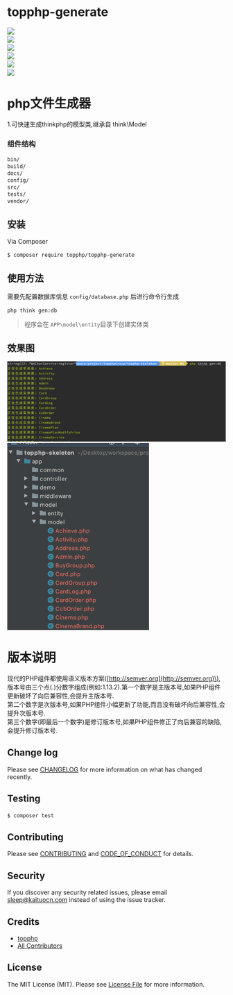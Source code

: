 # topphp-generate

[![](https://img.shields.io/packagist/v/topphp/topphp-generate.svg?style=flat-square)](https://packagist.org/packages/topphp/topphp-generate)  
[![](https://img.shields.io/badge/license-MIT-brightgreen.svg?style=flat-square)](LICENSE.md)  
[![](https://img.shields.io/travis/topphp/topphp-generate/master.svg?style=flat-square)](https://travis-ci.org/topphp/topphp-generate)  
[![](https://img.shields.io/scrutinizer/coverage/g/topphp/topphp-generate.svg?style=flat-square)](https://scrutinizer-ci.com/g/topphp/topphp-generate/code-structure)  
[![](https://img.shields.io/scrutinizer/g/topphp/topphp-generate.svg?style=flat-square)](https://scrutinizer-ci.com/g/topphp/topphp-generate)  
[![](https://img.shields.io/packagist/dt/topphp/topphp-generate.svg?style=flat-square)](https://packagist.org/packages/topphp/topphp-generate)

# php文件生成器

1.可快速生成thinkphp的模型类,继承自 think\Model

### 组件结构

```
bin/        
build/
docs/
config/
src/
tests/
vendor/
```

## 安装

Via Composer

```bash
$ composer require topphp/topphp-generate
```

## 使用方法
需要先配置数据库信息 `config/database.php` 后进行命令行生成

```shell
php think gen:db
```
> 程序会在 `APP\model\entity`目录下创建实体类

## 效果图
![](/assets/db.png)![](/assets/gendb1.png)

# 版本说明
现代的PHP组件都使用语义版本方案\([http://semver.org](http://semver.org)\), 版本号由三个点\(.\)分数字组成\(例如:1.13.2\).第一个数字是主版本号,如果PHP组件更新破坏了向后兼容性,会提升主版本号.  
第二个数字是次版本号,如果PHP组件小幅更新了功能,而且没有破坏向后兼容性,会提升次版本号.  
第三个数字\(即最后一个数字\)是修订版本号,如果PHP组件修正了向后兼容的缺陷,会提升修订版本号.

## Change log

Please see [CHANGELOG](CHANGELOG.md) for more information on what has changed recently.

## Testing

```bash
$ composer test
```

## Contributing

Please see [CONTRIBUTING](CONTRIBUTING.md) and [CODE\_OF\_CONDUCT](CODE_OF_CONDUCT.md) for details.

## Security

If you discover any security related issues, please email sleep@kaituocn.com instead of using the issue tracker.

## Credits

* [topphp](https://github.com/topphp)
* [All Contributors](../../contributors)

## License

The MIT License \(MIT\). Please see [License File](LICENSE.md) for more information.

